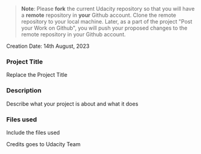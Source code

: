 >**Note**: Please **fork** the current Udacity repository so that you will have a **remote** repository in **your** Github account. Clone the remote repository to your local machine. Later, as a part of the project "Post your Work on Github", you will push your proposed changes to the remote repository in your Github account.

Creation Date: 14th August, 2023

### Project Title
Replace the Project Title

### Description
Describe what your project is about and what it does

### Files used
Include the files used

Credits goes to Udacity Team

